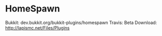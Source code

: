 HomeSpawn
=========
Bukkit: dev.bukkit.org/bukkit-plugins/homespawn
Travis: 
Beta Download: http://lapismc.net/Files/Plugins
